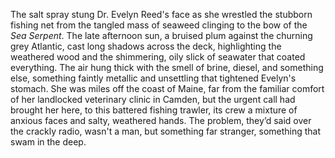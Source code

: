 The salt spray stung Dr. Evelyn Reed's face as she wrestled the stubborn fishing net from the tangled mass of seaweed clinging to the bow of the *Sea Serpent*.  The late afternoon sun, a bruised plum against the churning grey Atlantic, cast long shadows across the deck, highlighting the weathered wood and the shimmering, oily slick of seawater that coated everything.  The air hung thick with the smell of brine, diesel, and something else, something faintly metallic and unsettling that tightened Evelyn's stomach.  She was miles off the coast of Maine, far from the familiar comfort of her landlocked veterinary clinic in Camden, but the urgent call had brought her here, to this battered fishing trawler, its crew a mixture of anxious faces and salty, weathered hands.  The problem, they’d said over the crackly radio, wasn't a man, but something far stranger, something that swam in the deep.
